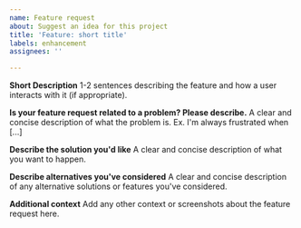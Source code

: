 ```yaml
---
name: Feature request
about: Suggest an idea for this project
title: 'Feature: short title'
labels: enhancement
assignees: ''

---
```


**Short Description** 
1-2 sentences describing the feature and how a user interacts with it (if appropriate).

**Is your feature request related to a problem? Please describe.**
A clear and concise description of what the problem is. Ex. I'm always frustrated when [...]

**Describe the solution you'd like**
A clear and concise description of what you want to happen.

**Describe alternatives you've considered**
A clear and concise description of any alternative solutions or features you've considered.

**Additional context**
Add any other context or screenshots about the feature request here.
